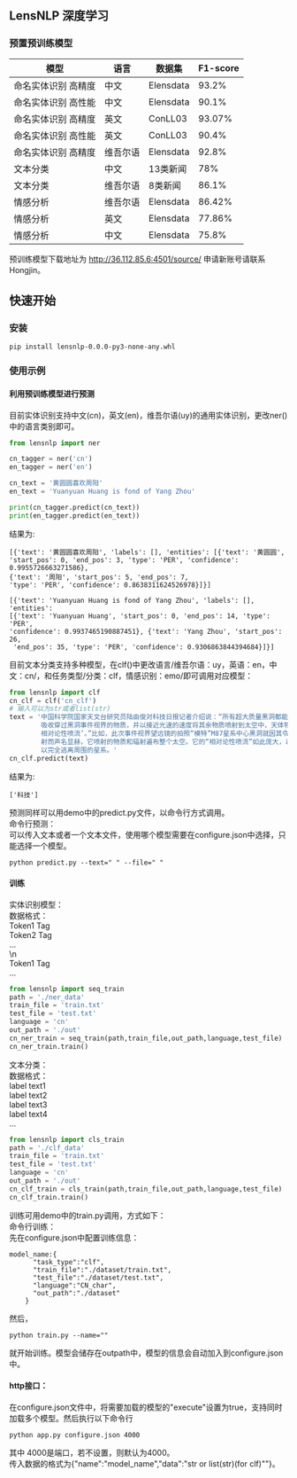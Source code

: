 
LensNLP 深度学习
---

### 预置预训练模型


| 模型 | 语言 | 数据集 | F1-score |
| -------------------------------  | ---  | ----------- | ---------------- |
| 命名实体识别 高精度 |中文 |  Elensdata  | 93.2% |
| 命名实体识别 高性能 |中文 |   Elensdata | 90.1%   |
| 命名实体识别 高精度 |英文 |  ConLL03  | 93.07% |
| 命名实体识别 高性能 |英文|  ConLL03| 90.4%|
| 命名实体识别 高精度 |维吾尔语  | Elensdata  | 92.8% |
| 文本分类 | 中文  | 13类新闻 | 78% |
|文本分类 |维吾尔语  |  8类新闻  | 86.1% |
|情感分析 |维吾尔语  |   Elensdata | 86.42% |
|情感分析 |英文  |  Elensdata  | 77.86% |
|情感分析 |中文 | Elensdata |75.8%|

预训练模型下载地址为 http://36.112.85.6:4501/source/ 申请新账号请联系Hongjin。
## 快速开始


### 安装


```console
pip install lensnlp-0.0.0-py3-none-any.whl
```


### 使用示例

#### 利用预训练模型进行预测
目前实体识别支持中文(cn)，英文(en)，维吾尔语(uy)的通用实体识别，更改ner()中的语言类别即可。
```python
from lensnlp import ner

cn_tagger = ner('cn')
en_tagger = ner('en')

cn_text = '黄圆圆喜欢周阳'
en_text = 'Yuanyuan Huang is fond of Yang Zhou'

print(cn_tagger.predict(cn_text))
print(en_tagger.predict(en_text))
```

结果为: 

```console
[{'text': '黄圆圆喜欢周阳', 'labels': [], 'entities': [{'text': '黄圆圆', 
'start_pos': 0, 'end_pos': 3, 'type': 'PER', 'confidence': 0.9955726663271586}, 
{'text': '周阳', 'start_pos': 5, 'end_pos': 7, 
'type': 'PER', 'confidence': 0.8638311624526978}]}]

[{'text': 'Yuanyuan Huang is fond of Yang Zhou', 'labels': [], 'entities': 
[{'text': 'Yuanyuan Huang', 'start_pos': 0, 'end_pos': 14, 'type': 'PER', 
'confidence': 0.9937465190887451}, {'text': 'Yang Zhou', 'start_pos': 26,
 'end_pos': 35, 'type': 'PER', 'confidence': 0.9306863844394684}]}]
```
目前文本分类支持多种模型，在clf()中更改语言/维吾尔语：uy，英语：en，中文：cn/，和任务类型/分类：clf，情感识别：emo/即可调用对应模型：
```python
from lensnlp import clf
cn_clf = clf('cn_clf')
# 输入可以为str或者list(str)
text = '中国科学院国家天文台研究员陆由俊对科技日报记者介绍说：“所有超大质量黑洞都能吞噬附近物质，\
        吸收穿过黑洞事件视界的物质，并以接近光速的速度将其余物质喷射到太空中，天体物理学家称之为‘ \
        相对论性喷流’。”比如，此次事件视界望远镜的拍照“模特”M87星系中心黑洞就因其令人印象深刻的喷 \
        射而声名显赫，它喷射的物质和辐射遍布整个太空。它的“相对论性喷流”如此庞大，以至于它们可 \
        以完全逃离周围的星系。'
cn_clf.predict(text)
```
结果为: 

```console
['科技']
```
预测同样可以用demo中的predict.py文件，以命令行方式调用。  
命令行预测：  
可以传入文本或者一个文本文件，使用哪个模型需要在configure.json中选择，只能选择一个模型。  
```console
python predict.py --text=" " --file=" "
```
#### 训练
实体识别模型：  
数据格式：  
Token1 Tag  
Token2 Tag  
...  
\n          
Token1 Tag  
...

```python
from lensnlp import seq_train
path = './ner_data'
train_file = 'train.txt'
test_file = 'test.txt'
language = 'cn'
out_path = './out'
cn_ner_train = seq_train(path,train_file,out_path,language,test_file)
cn_ner_train.train()
```
文本分类：  
数据格式：  
label text1  
label text2  
label text3  
label text4  
...  

```python
from lensnlp import cls_train
path = './clf_data'
train_file = 'train.txt'
test_file = 'test.txt'
language = 'cn'
out_path = './out'
cn_clf_train = cls_train(path,train_file,out_path,language,test_file)
cn_clf_train.train()
```
训练可用demo中的train.py调用，方式如下：  
命令行训练：  
先在configure.json中配置训练信息：  
```console
model_name:{
      "task_type":"clf",
      "train_file":"./dataset/train.txt",
      "test_file":"./dataset/test.txt",
      "language":"CN_char",
      "out_path":"./dataset"
    }
```
 然后，
 ```console
python train.py --name=""
 ```
 就开始训练。模型会储存在outpath中，模型的信息会自动加入到configure.json中。  
#### http接口：  
在configure.json文件中，将需要加载的模型的"execute"设置为true，支持同时加载多个模型。然后执行以下命令行
```console
python app.py configure.json 4000
```
其中 4000是端口，若不设置，则默认为4000。  
传入数据的格式为{"name":"model_name","data":"str or list(str)(for clf)""}。
